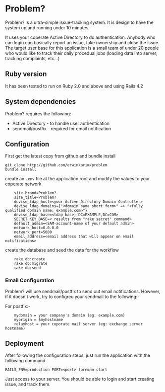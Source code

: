 # Problem?

Problem? is a ultra-simple issue-tracking system. It is design to have the system up and running under 10 minutes.

It uses your coperate Active Directory to do authentication. Anybody who can login can basically report an issue, 
take ownership and close the issue. The target user base for this application is a small team of under 20 people
who would like to track their daily procedual jobs (loading data into server, tracking complaints, etc...)

## Ruby version
It has been tested to run on Ruby 2.0 and above and using Rails 4.2

## System dependencies
Problem? requires the following:-

* Active Directory - to handle user authentication
* sendmail/postfix - required for email notification

## Configuration

First get the latest copy from github and bundle install

```
git clone http://github.com/erwinkarim/problem
bundle install
```

create an `.env` file at the application root and modify the values to your coperate network

```
	site_brand=Problem?
	site_title=Problem?
	devise_ldap_host=<your Active Directory Domain Controller>
	devise_ldap_domains={"<domain name short form>" => "<fully qualified domain name; example.com>"}
	devise_ldap_base=<ldap base; DC=EXAMPLE,DC=COM>
	SECRET_KEY_BASE=< results from "rake secret" command>
	default_admin=<SAM-account-name of your default admin>
	network_host=0.0.0.0
	network_port=5000
	email_address=<email address that will appear on email notifications>
```

create the database and seed the data for the workflow

```
	rake db:create
	rake db:migrate
	rake db:seed
```

### Email Configuration

Problem? will use sendmail/postfix to send out email notifications. However, if it doesn't work, try to configreu your sendmail to the following:-

For postfix:-
```
	mydomain = your company's domain (eg: example.com)
	myorigin = $myhostname
	relayhost = your coporate mail server (eg: exchange server hostname)
```

## Deployment

After following the configuration steps, just run the application with the following command

`RAILS_ENV=production PORT=<port> foreman start`

Just access to your server. You should be able to login and start creating issue, and track them.


